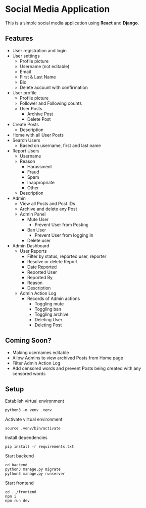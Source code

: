 # Social Media Application

This is a simple social media application using **React** and **Django**.

## Features

- User registration and login
- User settings
  - Profile picture
  - Username (not editable)
  - Email
  - First & Last Name
  - Bio
  - Delete account with confirmation
- User profile
  - Profile picture
  - Follower and Following counts
  - User Posts
    - Archive Post
    - Delete Post
- Create Posts
  - Description
- Home with all User Posts
- Search Users
  - Based on username, first and last name
- Report Users
  - Username
  - Reason
    - Harassment
    - Fraud
    - Spam
    - Inappropriate
    - Other
  - Description
- Admin
  - View all Posts and Post IDs
  - Archive and delete any Post
  - Admin Panel
    - Mute User
      - Prevent User from Posting
    - Ban User
      - Prevent User from logging in
    - Delete user
- Admin Dashboard
  - User Reports
    - Filter by status, reported user, reporter
    - Resolve or delete Report
    - Date Reported
    - Reported User
    - Reported By
    - Reason
    - Description
  - Admin Action Log
    - Records of Admin actions
      - Toggling mute
      - Toggling ban
      - Toggling archive
      - Deleting User
      - Deleting Post

## Coming Soon?

- Making usernames editable
- Allow Admins to view archived Posts from Home page
- Filter Admin Action Log
- Add censored words and prevent Posts being created with any censored words

## Setup

Establish virtual environment

    python3 -m venv .venv

Activate virtual environment

    source .venv/bin/activate

Install dependencies

    pip install -r requirements.txt

Start backend

    cd backend
    python3 manage.py migrate
    python3 manage.py runserver

Start frontend

    cd ../frontend
    npm i
    npm run dev

